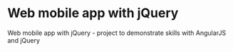 # Web mobile app with jQuery 
Web mobile app with jQuery  - project to demonstrate skills with AngularJS and jQuery
